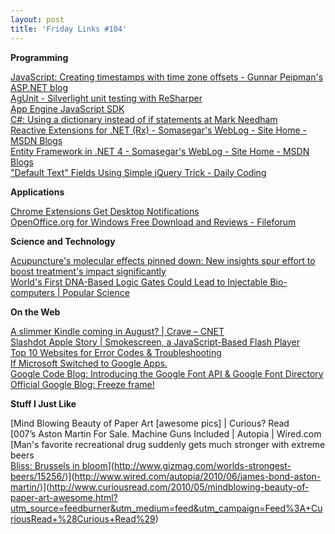 ```yaml
---
layout: post
title: 'Friday Links #104'
---
```

**Programming**

[JavaScript: Creating timestamps with time zone offsets - Gunnar Peipman's ASP.NET blog ](http://weblogs.asp.net/gunnarpeipman/archive/2010/05/29/javascript-creating-timestamps-with-time-zone-offsets.aspx?utm_source=feedburner&utm_medium=feed&utm_campaign=Feed%3A+gunnarpeipman+%28Gunnar+Peipman%27s+ASP.NET+blog%29&utm_content=Google+Reader)   
[AgUnit - Silverlight unit testing with ReSharper ](http://agunit.codeplex.com/)   
[App Engine JavaScript SDK](http://www.appenginejs.org/)   
[C#: Using a dictionary instead of if statements at Mark Needham ](http://www.markhneedham.com/blog/2010/05/30/c-using-a-dictionary-instead-of-if-statements/?utm_source=feedburner&utm_medium=feed&utm_campaign=Feed%3A+MarkNeedham+%28Mark+Needham%29&utm_content=Google+Reader)   
[Reactive Extensions for .NET (Rx) - Somasegar's WebLog - Site Home - MSDN Blogs ](http://blogs.msdn.com/b/somasegar/archive/2009/11/18/reactive-extensions-for-net-rx.aspx)   
[Entity Framework in .NET 4 - Somasegar's WebLog - Site Home - MSDN Blogs ](http://blogs.msdn.com/b/somasegar/archive/2010/01/11/entity-framework-in-net-4.aspx)   
["Default Text" Fields Using Simple jQuery Trick - Daily Coding](http://www.dailycoding.com/Posts/default_text_fields_using_simple_jquery_trick.aspx)

**Applications**

[Chrome Extensions Get Desktop Notifications](http://lifehacker.com/5550818/chrome-extensions-get-desktop-notifications?utm_source=feedburner&utm_medium=feed&utm_campaign=Feed%3A+lifehacker%2Ffull+%28Lifehacker%29)   
[OpenOffice.org for Windows Free Download and Reviews - Fileforum ](http://fileforum.betanews.com/detail/OpenOfficeorg-for-Windows/1009574294/1?utm_source=feedburner&utm_medium=feed&utm_campaign=Feed%3A+fileforum%2Ffull+%28Fileforum+-+full+feed%29)

**Science and Technology**

[Acupuncture's molecular effects pinned down: New insights spur effort to boost treatment's impact significantly](http://www.sciencedaily.com/releases/2010/05/100530144021.htm?utm_source=feedburner&utm_medium=feed&utm_campaign=Feed%3A+sciencedaily+%28ScienceDaily%3A+Latest+Science+News%29)   
[World's First DNA-Based Logic Gates Could Lead to Injectable Bio-computers | Popular Science](http://www.popsci.com/science/article/2010-06/worlds-first-dna-based-logic-gates-could-lead-injectable-bio-computers)

**On the Web**

[A slimmer Kindle coming in August? | Crave – CNET](http://news.cnet.com/8301-17938_105-20006364-1.html)   
[Slashdot Apple Story | Smokescreen, a JavaScript-Based Flash Player ](http://apple.slashdot.org/story/10/06/01/1748200/Smokescreen-a-JavaScript-Based-Flash-Player?from=rss&utm_source=feedburner&utm_medium=feed&utm_campaign=Feed%3A+slashdot%2FeqWf+%28Slashdot%3A+Slashdot%29)   
[Top 10 Websites for Error Codes & Troubleshooting](http://www.makeuseof.com/tag/top-10-websites-error-codes-troubleshooting/)   
[If Microsoft Switched to Google Apps.](http://www.labnol.org/internet/if-microsoft-switched-to-google-apps/13781/)   
[Google Code Blog: Introducing the Google Font API & Google Font Directory ](http://googlecode.blogspot.com/2010/05/introducing-google-font-api-google-font.html?utm_source=feedburner&utm_medium=feed&utm_campaign=Feed%3A+blogspot%2FDcni+%28Google+Code+Blog%29)   
[Official Google Blog: Freeze frame!](http://googleblog.blogspot.com/2010/06/freeze-frame.html?utm_source=feedburner&utm_medium=feed&utm_campaign=Feed%3A+blogspot%2FMKuf+%28Official+Google+Blog%29)

**Stuff I Just Like**

[Mind Blowing Beauty of Paper Art [awesome pics] | Curious? Read   
[007’s Aston Martin For Sale. Machine Guns Included | Autopia | Wired.com   
[Man's favorite recreational drug suddenly gets much stronger with extreme beers   
[Bliss: Brussels in bloom](http://blissfulb.blogspot.com/2010/05/brussels-in-bloom.html)](http://www.gizmag.com/worlds-strongest-beers/15256/)](http://www.wired.com/autopia/2010/06/james-bond-aston-martin/)](http://www.curiousread.com/2010/05/mindblowing-beauty-of-paper-art-awesome.html?utm_source=feedburner&utm_medium=feed&utm_campaign=Feed%3A+CuriousRead+%28Curious+Read%29)
